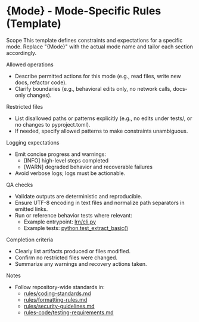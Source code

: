 # {Mode} - Mode-Specific Rules (Template)

Scope
This template defines constraints and expectations for a specific mode. Replace "{Mode}" with the actual mode name and tailor each section accordingly.

Allowed operations
- Describe permitted actions for this mode (e.g., read files, write new docs, refactor code).
- Clarify boundaries (e.g., behavioral edits only, no network calls, docs-only changes).

Restricted files
- List disallowed paths or patterns explicitly (e.g., no edits under tests/, or no changes to pyproject.toml).
- If needed, specify allowed patterns to make constraints unambiguous.

Logging expectations
- Emit concise progress and warnings:
  - [INFO] high-level steps completed
  - [WARN] degraded behavior and recoverable failures
- Avoid verbose logs; logs must be actionable.

QA checks
- Validate outputs are deterministic and reproducible.
- Ensure UTF-8 encoding in text files and normalize path separators in emitted links.
- Run or reference behavior tests where relevant:
  - Example entrypoint: [lrn/cli.py](lrn/cli.py)
  - Example tests: [python.test_extract_basic()](tests/test_extract_basic.py:1)

Completion criteria
- Clearly list artifacts produced or files modified.
- Confirm no restricted files were changed.
- Summarize any warnings and recovery actions taken.

Notes
- Follow repository-wide standards in:
  - [rules/coding-standards.md](../rules/coding-standards.md)
  - [rules/formatting-rules.md](../rules/formatting-rules.md)
  - [rules/security-guidelines.md](../rules/security-guidelines.md)
  - [rules-code/testing-requirements.md](../rules-code/testing-requirements.md)